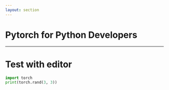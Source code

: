 ```yaml
---
layout: section
---
```


# Pytorch for Python Developers

---

# Test with editor


```python {monaco}
import torch
print(torch.rand(3, 3))
```

